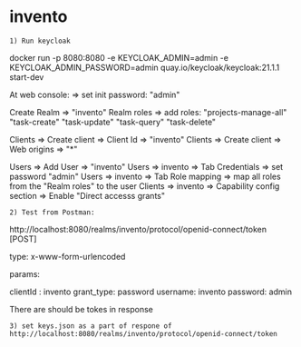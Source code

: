 # invento

	1) Run keycloak

docker run -p 8080:8080 -e KEYCLOAK_ADMIN=admin -e KEYCLOAK_ADMIN_PASSWORD=admin quay.io/keycloak/keycloak:21.1.1 start-dev

At web console:
 => set init password: "admin" 

Create Realm => "invento"
Realm roles => add roles:
	"projects-manage-all"
	"task-create"
	"task-update"
	"task-query"
	"task-delete"

Clients => Create client => Client Id => "invento"
Clients => Create client => Web origins => "*"

Users => Add User => "invento"
Users => invento => Tab Credentials => set password  "admin"
Users => invento => Tab Role mapping => map all roles from the  "Realm roles" to the user
Clients => invento => Capability config section => Enable "Direct accesss grants"

	2) Test from Postman:

http://localhost:8080/realms/invento/protocol/openid-connect/token [POST]

type: x-www-form-urlencoded

params: 

clientId : invento
grant_type: password
username: invento
password: admin

There are should be tokes in response

	3) set keys.json as a part of respone of http://localhost:8080/realms/invento/protocol/openid-connect/token
